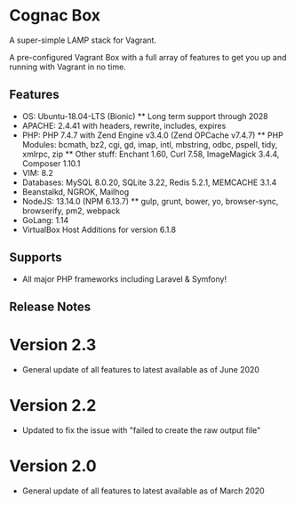 # Cognac Box

A super-simple LAMP stack for Vagrant. 

A pre-configured Vagrant Box with a full array of features to get you up and running with Vagrant in no time.


## Features

* OS: Ubuntu-18.04-LTS (Bionic) ** Long term support through 2028
* APACHE: 2.4.41 with headers, rewrite, includes, expires
* PHP: PHP 7.4.7 with Zend Engine v3.4.0 (Zend OPCache v7.4.7)
** PHP Modules: bcmath, bz2, cgi, gd, imap, intl, mbstring, odbc, pspell, tidy, xmlrpc, zip
** Other stuff: Enchant 1.60, Curl 7.58, ImageMagick 3.4.4, Composer 1.10.1
* VIM: 8.2
* Databases: MySQL 8.0.20, SQLite 3.22, Redis 5.2.1, MEMCACHE 3.1.4
* Beanstalkd, NGROK,  Mailhog
* NodeJS: 13.14.0 (NPM 6.13.7)
** gulp, grunt, bower, yo, browser-sync, browserify, pm2, webpack
* GoLang: 1.14
* VirtualBox Host Additions for version 6.1.8


## Supports
* All major PHP frameworks including Laravel & Symfony!


## Release Notes

# Version 2.3
* General update of all features to latest available as of June 2020

# Version 2.2
* Updated to fix the issue with "failed to create the raw output file"

# Version 2.0
* General update of all features to latest available as of March 2020
